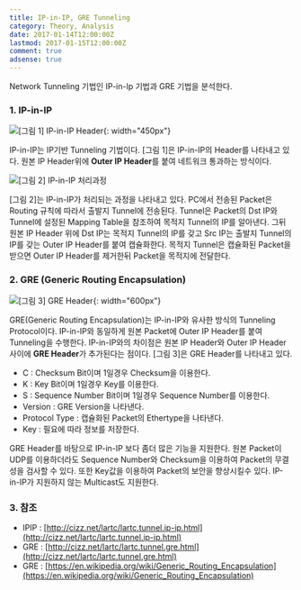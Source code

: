 ```yaml
---
title: IP-in-IP, GRE Tunneling
category: Theory, Analysis
date: 2017-01-14T12:00:00Z
lastmod: 2017-01-15T12:00:00Z
comment: true
adsense: true
---
```


Network Tunneling 기법인 IP-in-Ip 기법과 GRE 기법을 분석한다.

### 1. IP-in-IP

![[그림 1] IP-in-IP Header]({{site.baseurl}}/images/theory_analysis/IPIP_GRE_Tunneling/IPIP_Header.PNG){: width="450px"}

IP-in-IP는 IP기반 Tunneling 기법이다. [그림 1]은 IP-in-IP의 Header를 나타내고 있다. 원본 IP Header위에 **Outer IP Header**를 붙여 네트워크 통과하는 방식이다.

![[그림 2] IP-in-IP 처리과정]({{site.baseurl}}/images/theory_analysis/IPIP_GRE_Tunneling/IPIP_Process.PNG)

[그림 2]는 IP-in-IP가 처리되는 과정을 나타내고 있다. PC에서 전송된 Packet은 Routing 규칙에 따라서 출발지 Tunnel에 전송된다. Tunnel은 Packet의 Dst IP와 Tunnel에 설정된 Mapping Table을 참조하여 목적지 Tunnel의 IP를 알아낸다. 그뒤 원본 IP Header 위에 Dst IP는 목적지 Tunnel의 IP를 갖고 Src IP는 출발지 Tunnel의 IP를 갖는 Outer IP Header를 붙여 캡슐화한다. 목적지 Tunnel은 캡슐화된 Packet을 받으면 Outer IP Header를 제거한뒤 Packet을 목적지에 전달한다.

### 2. GRE (Generic Routing Encapsulation)

![[그림 3] GRE Header]({{site.baseurl}}/images/theory_analysis/IPIP_GRE_Tunneling/GRE_Header.PNG){: width="600px"}

GRE(Generic Routing Encapsulation)는 IP-in-IP와 유사한 방식의 Tunneling Protocol이다. IP-in-IP와 동일하게 원본 Packet에 Outer IP Header를 붙여 Tunneling을 수행한다. IP-in-IP와의 차이점은 원본 IP Header와 Outer IP Header 사이에 **GRE Header**가 추가된다는 점이다. [그림 3]은 GRE Header를 나타내고 있다.

* C : Checksum Bit이며 1일경우 Checksum을 이용한다.
* K : Key Bit이며 1일경우 Key를 이용한다.
* S : Sequence Number Bit이며 1일경우 Sequence Number를 이용한다.
* Version : GRE Version을 나타낸다.
* Protocol Type : 캡슐화된 Packet의 Ethertype을 나타낸다.
* Key : 필요에 따라 정보를 저장한다.

GRE Header를 바탕으로 IP-in-IP 보다 좀더 많은 기능을 지원한다. 원본 Packet이 UDP를 이용하더라도 Sequence Number와 Checksum을 이용하여 Packet의 무결성을 검사할 수 있다. 또한 Key값을 이용하여 Packet의 보안을 향상시킬수 있다. IP-in-IP가 지원하지 않는 Multicast도 지원한다.

### 3. 참조

* IPIP : [http://cizz.net/lartc/lartc.tunnel.ip-ip.html](http://cizz.net/lartc/lartc.tunnel.ip-ip.html)
* GRE : [http://cizz.net/lartc/lartc.tunnel.gre.html](http://cizz.net/lartc/lartc.tunnel.gre.html)
* GRE : [https://en.wikipedia.org/wiki/Generic_Routing_Encapsulation](https://en.wikipedia.org/wiki/Generic_Routing_Encapsulation)
